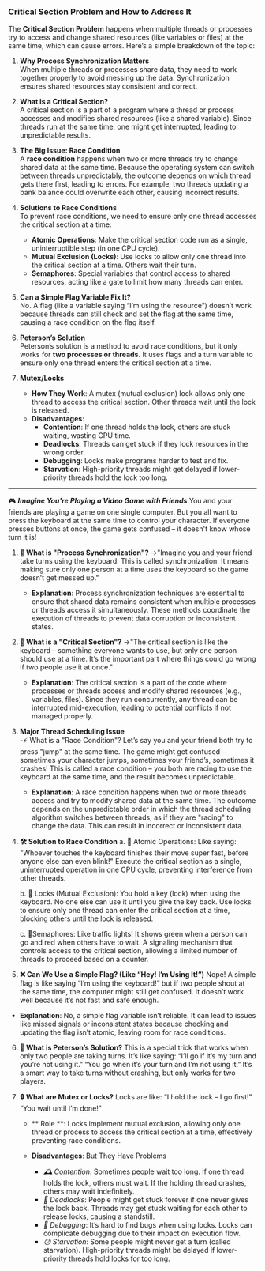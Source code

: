 ### Critical Section Problem and How to Address It



The **Critical Section Problem** happens when multiple threads or processes try to access and change shared resources (like variables or files) at the same time, which can cause errors. Here’s a simple breakdown of the topic:

1. **Why Process Synchronization Matters**  
   When multiple threads or processes share data, they need to work together properly to avoid messing up the data. Synchronization ensures shared resources stay consistent and correct.

2. **What is a Critical Section?**  
   A critical section is a part of a program where a thread or process accesses and modifies shared resources (like a shared variable). Since threads run at the same time, one might get interrupted, leading to unpredictable results.

3. **The Big Issue: Race Condition**  
   A **race condition** happens when two or more threads try to change shared data at the same time. Because the operating system can switch between threads unpredictably, the outcome depends on which thread gets there first, leading to errors. For example, two threads updating a bank balance could overwrite each other, causing incorrect results.

4. **Solutions to Race Conditions**  
   To prevent race conditions, we need to ensure only one thread accesses the critical section at a time:  
   - **Atomic Operations**: Make the critical section code run as a single, uninterruptible step (in one CPU cycle).  
   - **Mutual Exclusion (Locks)**: Use locks to allow only one thread into the critical section at a time. Others wait their turn.  
   - **Semaphores**: Special variables that control access to shared resources, acting like a gate to limit how many threads can enter.

5. **Can a Simple Flag Variable Fix It?**  
   No. A flag (like a variable saying “I’m using the resource”) doesn’t work because threads can still check and set the flag at the same time, causing a race condition on the flag itself.

6. **Peterson’s Solution**  
   Peterson’s solution is a method to avoid race conditions, but it only works for **two processes or threads**. It uses flags and a turn variable to ensure only one thread enters the critical section at a time.

7. **Mutex/Locks**  
   - **How They Work**: A mutex (mutual exclusion) lock allows only one thread to access the critical section. Other threads wait until the lock is released.  
   - **Disadvantages**:  
     - **Contention**: If one thread holds the lock, others are stuck waiting, wasting CPU time.  
     - **Deadlocks**: Threads can get stuck if they lock resources in the wrong order.  
     - **Debugging**: Locks make programs harder to test and fix.  
     - **Starvation**: High-priority threads might get delayed if lower-priority threads hold the lock too long.



---

🎮 ***Imagine You're Playing a Video Game with Friends***
       You and your friends are playing a game on one single computer. But you all want to press the keyboard at the same time to control your character. If everyone presses buttons
       at once, the game gets confused – it doesn't know whose turn it is!

1. **🧩 What is "Process Synchronization"?**
     ->"Imagine you and your friend take turns using the keyboard. This is called synchronization. It means making sure only one person at a time uses the keyboard so the game 
        doesn’t get messed up." 

   - **Explanation**: Process synchronization techniques are essential to ensure that shared data remains consistent when multiple processes or threads access it simultaneously.
       These methods coordinate the execution of threads to prevent data corruption or inconsistent states.

2. **🚪 What is a "Critical Section"?** 
     ->"The critical section is like the keyboard – something everyone wants to use, but only one person should use at a time. It’s the important part where things could go wrong
        if two people use it at once."

   - **Explanation**: The critical section is a part of the code where processes or threads access and modify shared resources (e.g., variables, files). Since they run concurrently,
       any thread can be interrupted mid-execution, leading to potential conflicts if not managed properly.   

3. **Major Thread Scheduling Issue**  
     -⚡ What is a "Race Condition"?
         Let’s say you and your friend both try to press "jump" at the same time. The game might get confused – sometimes your character jumps, sometimes your friend’s, sometimes it
         crashes! This is called a race condition – you both are racing to use the keyboard at the same time, and the result becomes unpredictable.

     - **Explanation**: A race condition happens when two or more threads access and try to modify shared data at the same time. The outcome depends on the unpredictable order in
         which the thread scheduling algorithm switches between threads, as if they are "racing" to change the data. This can result in incorrect or inconsistent data.

4. **🛠 Solution to Race Condition** 
     a. 🧨 Atomic Operations:
         Like saying: "Whoever touches the keyboard finishes their move super fast, before anyone else can even blink!"
         Execute the critical section as a single, uninterrupted operation in one CPU cycle, preventing interference from other threads.

     b. 🔐 Locks (Mutual Exclusion):
        You hold a key (lock) when using the keyboard. No one else can use it until you give the key back.
        Use locks to ensure only one thread can enter the critical section at a time, blocking others until the lock is released.

     c. 🚦Semaphores:
         Like traffic lights! It shows green when a person can go and red when others have to wait.
         A signaling mechanism that controls access to the critical section, allowing a limited number of threads to proceed based on a counter.

 5. **❌ Can We Use a Simple Flag? (Like “Hey! I’m Using It!”)**
       Nope! A simple flag is like saying “I’m using the keyboard!” but if two people shout at the same time, the computer might still get confused. It doesn’t work well because it’s not
       fast and safe enough.

   - **Explanation**: No, a simple flag variable isn’t reliable. It can lead to issues like missed signals or inconsistent states because checking and updating the flag isn’t atomic,
       leaving room for race conditions.

  6. **👫 What is Peterson’s Solution?**
        This is a special trick that works when only two people are taking turns. It’s like saying:
        “I’ll go if it’s my turn and you’re not using it.”
        “You go when it’s your turn and I’m not using it.”
        It’s a smart way to take turns without crashing, but only works for two players.


  7. **🔒 What are Mutex or Locks?**
        Locks are like:
        “I hold the lock – I go first!”
        “You wait until I’m done!”

        - ** Role **: Locks implement mutual exclusion, allowing only one thread or process to access the critical section at a time, effectively preventing race conditions.

        - **Disadvantages**: But They Have Problems
           - *🕰 Contention*: Sometimes people wait too long. If one thread holds the lock, others must wait. If the holding thread crashes, others may wait indefinitely. 
           - *🚫 Deadlocks*: People might get stuck forever if one never gives the lock back. Threads may get stuck waiting for each other to release locks, causing a standstill.  
           - *🧠 Debugging*: It’s hard to find bugs when using locks. Locks can complicate debugging due to their impact on execution flow.  
           - *😞 Starvation*: Some people might never get a turn (called starvation). High-priority threads might be delayed if lower-priority threads hold locks for too long.


